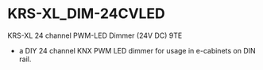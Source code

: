 # KRS-XL_DIM-24CVLED

KRS-XL 24 channel PWM-LED Dimmer (24V DC) 9TE 
- a DIY 24 channel KNX PWM LED dimmer for usage in e-cabinets on DIN rail.
